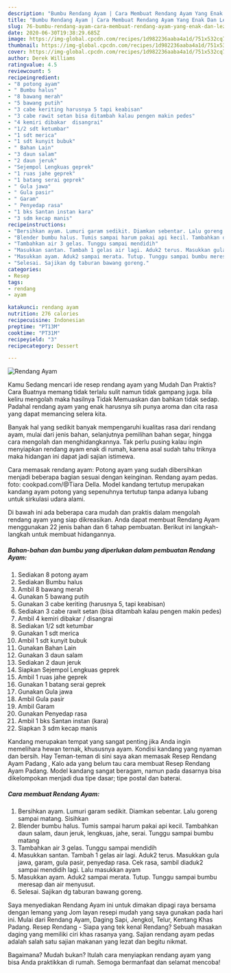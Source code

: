 ```yaml
---
description: "Bumbu Rendang Ayam | Cara Membuat Rendang Ayam Yang Enak Dan Lezat"
title: "Bumbu Rendang Ayam | Cara Membuat Rendang Ayam Yang Enak Dan Lezat"
slug: 76-bumbu-rendang-ayam-cara-membuat-rendang-ayam-yang-enak-dan-lezat
date: 2020-06-30T19:38:29.685Z
image: https://img-global.cpcdn.com/recipes/1d982236aaba4a1d/751x532cq70/rendang-ayam-foto-resep-utama.jpg
thumbnail: https://img-global.cpcdn.com/recipes/1d982236aaba4a1d/751x532cq70/rendang-ayam-foto-resep-utama.jpg
cover: https://img-global.cpcdn.com/recipes/1d982236aaba4a1d/751x532cq70/rendang-ayam-foto-resep-utama.jpg
author: Derek Williams
ratingvalue: 4.5
reviewcount: 5
recipeingredient:
- "8 potong ayam"
- " Bumbu halus"
- "8 bawang merah"
- "5 bawang putih"
- "3 cabe keriting harusnya 5 tapi keabisan"
- "3 cabe rawit setan bisa ditambah kalau pengen makin pedes"
- "4 kemiri dibakar  disangrai"
- "1/2 sdt ketumbar"
- "1 sdt merica"
- "1 sdt kunyit bubuk"
- " Bahan Lain"
- "3 daun salam"
- "2 daun jeruk"
- "Sejempol Lengkuas geprek"
- "1 ruas jahe geprek"
- "1 batang serai geprek"
- " Gula jawa"
- " Gula pasir"
- " Garam"
- " Penyedap rasa"
- "1 bks Santan instan kara"
- "3 sdm kecap manis"
recipeinstructions:
- "Bersihkan ayam. Lumuri garam sedikit. Diamkan sebentar. Lalu goreng sampai matang. Sisihkan"
- "Blender bumbu halus. Tumis sampai harum pakai api kecil. Tambahkan daun salam, daun jeruk, lengkuas, jahe, serai. Tunggu sampai bumbu matang"
- "Tambahkan air 3 gelas. Tunggu sampai mendidih"
- "Masukkan santan. Tambah 1 gelas air lagi. Aduk2 terus. Masukkan gula jawa, garam, gula pasir, penyedap rasa. Cek rasa, sambil diaduk2 sampai mendidih lagi. Lalu masukkan ayam"
- "Masukkan ayam. Aduk2 sampai merata. Tutup. Tunggu sampai bumbu meresap dan air menyusut."
- "Selesai. Sajikan dg taburan bawang goreng."
categories:
- Resep
tags:
- rendang
- ayam

katakunci: rendang ayam 
nutrition: 276 calories
recipecuisine: Indonesian
preptime: "PT13M"
cooktime: "PT31M"
recipeyield: "3"
recipecategory: Dessert

---
```



![Rendang Ayam](https://img-global.cpcdn.com/recipes/1d982236aaba4a1d/751x532cq70/rendang-ayam-foto-resep-utama.jpg)

Kamu Sedang mencari ide resep rendang ayam yang Mudah Dan Praktis? Cara Buatnya memang tidak terlalu sulit namun tidak gampang juga. bila keliru mengolah maka hasilnya Tidak Memuaskan dan bahkan tidak sedap. Padahal rendang ayam yang enak harusnya sih punya aroma dan cita rasa yang dapat memancing selera kita.

Banyak hal yang sedikit banyak mempengaruhi kualitas rasa dari rendang ayam, mulai dari jenis bahan, selanjutnya pemilihan bahan segar, hingga cara mengolah dan menghidangkannya. Tak perlu pusing kalau ingin menyiapkan rendang ayam enak di rumah, karena asal sudah tahu triknya maka hidangan ini dapat jadi sajian istimewa.

Cara memasak rendang ayam: Potong ayam yang sudah dibersihkan menjadi beberapa bagian sesuai dengan keinginan. Rendang ayam pedas. foto: cookpad.com/@Tiara Della. Model kandang tertutup merupakan kandang ayam potong yang sepenuhnya tertutup tanpa adanya lubang untuk sirkulasi udara alami.


Di bawah ini ada beberapa cara mudah dan praktis dalam mengolah rendang ayam yang siap dikreasikan. Anda dapat membuat Rendang Ayam menggunakan 22 jenis bahan dan 6 tahap pembuatan. Berikut ini langkah-langkah untuk membuat hidangannya.

<!--inarticleads1-->

##### Bahan-bahan dan bumbu yang diperlukan dalam pembuatan Rendang Ayam:

1. Sediakan 8 potong ayam
1. Sediakan  Bumbu halus
1. Ambil 8 bawang merah
1. Gunakan 5 bawang putih
1. Gunakan 3 cabe keriting (harusnya 5, tapi keabisan)
1. Sediakan 3 cabe rawit setan (bisa ditambah kalau pengen makin pedes)
1. Ambil 4 kemiri dibakar / disangrai
1. Sediakan 1/2 sdt ketumbar
1. Gunakan 1 sdt merica
1. Ambil 1 sdt kunyit bubuk
1. Gunakan  Bahan Lain
1. Gunakan 3 daun salam
1. Sediakan 2 daun jeruk
1. Siapkan Sejempol Lengkuas geprek
1. Ambil 1 ruas jahe geprek
1. Gunakan 1 batang serai geprek
1. Gunakan  Gula jawa
1. Ambil  Gula pasir
1. Ambil  Garam
1. Gunakan  Penyedap rasa
1. Ambil 1 bks Santan instan (kara)
1. Siapkan 3 sdm kecap manis


Kandang merupakan tempat yang sangat penting jika Anda ingin memelihara hewan ternak, khususnya ayam. Kondisi kandang yang nyaman dan bersih. Hay Teman-teman di sini saya akan memasak Resep Rendang Ayam Padang , Kalo ada yang belum tau cara membuat Resep Rendang Ayam Padang. Model kandang sangat beragam, namun pada dasarnya bisa dikelompokan menjadi dua tipe dasar; tipe postal dan baterai. 

<!--inarticleads2-->

##### Cara membuat Rendang Ayam:

1. Bersihkan ayam. Lumuri garam sedikit. Diamkan sebentar. Lalu goreng sampai matang. Sisihkan
1. Blender bumbu halus. Tumis sampai harum pakai api kecil. Tambahkan daun salam, daun jeruk, lengkuas, jahe, serai. Tunggu sampai bumbu matang
1. Tambahkan air 3 gelas. Tunggu sampai mendidih
1. Masukkan santan. Tambah 1 gelas air lagi. Aduk2 terus. Masukkan gula jawa, garam, gula pasir, penyedap rasa. Cek rasa, sambil diaduk2 sampai mendidih lagi. Lalu masukkan ayam
1. Masukkan ayam. Aduk2 sampai merata. Tutup. Tunggu sampai bumbu meresap dan air menyusut.
1. Selesai. Sajikan dg taburan bawang goreng.


Saya menyediakan Rendang Ayam ini untuk dimakan dipagi raya bersama dengan lemang yang Jom layan resepi mudah yang saya gunakan pada hari ini. Mulai dari Rendang Ayam, Daging Sapi, Jengkol, Telur, Kentang Khas Padang. Resep Rendang - Siapa yang tek kenal Rendang? Sebuah masakan daging yang memiliki ciri khas rasanya yang. Sajian rendang ayam pedas adalah salah satu sajian makanan yang lezat dan begitu nikmat. 

Bagaimana? Mudah bukan? Itulah cara menyiapkan rendang ayam yang bisa Anda praktikkan di rumah. Semoga bermanfaat dan selamat mencoba!
